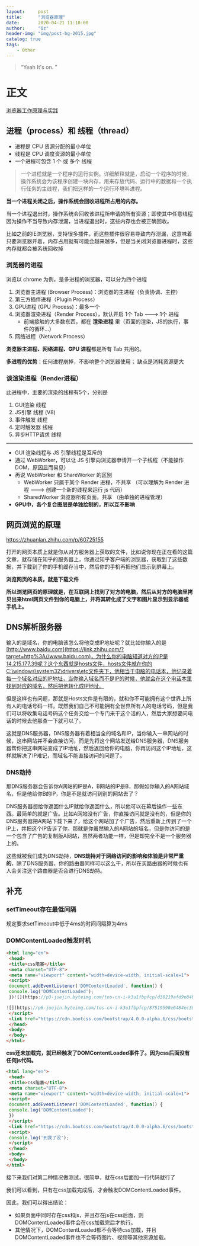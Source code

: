 ```yaml
---
layout:     post
title:      "浏览器原理"
date:       2020-04-21 11:10:00
author:     "Qz"
header-img: "img/post-bg-2015.jpg"
catalog: true
tags:
    - Other
---
```


> “Yeah It's on. ”
>








# 正文



[浏览器工作原理与实践]( http://blog.poetries.top/browser-working-principle/guide/part1/lesson01.html )





## 进程（process）和 线程（thread）

  

- 进程是 CPU 资源分配的最小单位
- 线程是 CPU 调度资源的最小单位
- 一个进程可包含 1 个 或 多个 线程





> 一个进程就是一个程序的运行实例。详细解释就是，启动一个程序的时候，操作系统会为该程序创建一块内存，用来存放代码、运行中的数据和一个执行任务的主线程，我们把这样的一个运行环境叫进程。



 **当一个进程关闭之后，操作系统会回收进程所占用的内存。** 



当一个进程退出时，操作系统会回收该进程所申请的所有资源；即使其中任意线程因为操作不当导致内存泄漏，当进程退出时，这些内存也会被正确回收。

比如之前的IE浏览器，支持很多插件，而这些插件很容易导致内存泄漏，这意味着只要浏览器开着，内存占用就有可能会越来越多，但是当关闭浏览器进程时，这些内存就都会被系统回收掉



### 浏览器的进程

浏览以 chrome 为例，是多进程的浏览器，可以分为四个进程

  

1. 浏览器主进程 (Browser Process)：浏览器的主进程（负责协调、主控）
2. 第三方插件进程（Plugin Process）
3. GPU进程 (GPU Process)：最多一个
4. 浏览器渲染进程（Render Process），默认开启 1个 Tab ---> 1个 进程
   - 前端接触的大多数东西，都在 **渲染进程** 里（页面的渲染，JS的执行，事件的循环...）
5. 网络进程（Network Process）



**浏览器主进程、网络进程、GPU 进程**都是所有 Tab 共用的。



**多进程的优势**：任何进程崩掉，不影响整个浏览器使用； 缺点是消耗资源更大





### 谈渲染进程（Render进程）





此进程中，主要的渲染的线程有5个，分别是

1. GUI渲染 线程
2. JS引擎 线程 (V8)
3. 事件触发 线程
4. 定时触发器 线程
5. 异步HTTP请求 线程





------



- GUI 渲染线程与 JS 引擎线程是互斥的
- 通过 WebWorker，可以让 JS 引擎向浏览器申请开一个子线程（不能操作 DOM，原因显而易见）
- 再说 WebWorker 和 ShareWorker 的区别
  - WebWorker 只属于某个 Render 进程，不共享 （可以理解为 Render 进程 ---> 创建一个新的线程来运行 js 代码）
  - SharedWorker 浏览器所有页面，共享 （由单独的进程管理）
- **GPU中，各个复合图层是单独绘制的，所以互不影响**









## **网页浏览的原理**

[ https://zhuanlan.zhihu.com/p/60725155 ]( https://zhuanlan.zhihu.com/p/60725155 )



 打开的网页本质上就是你从对方服务器上获取的文件，比如说你现在正在看的这篇文章，就存储在知乎的服务器上，你通过知乎客户端的浏览器，获取到了这些数据，并下载到了你的手机缓存当中，然后你的手机再把他们显示到屏幕上。 



 **浏览网页的本质，就是下载文件** 



**所以浏览网页的原理就是，在互联网上找到了对方的电脑，然后从对方的电脑里拷贝出来html网页文件到你的电脑上，并将其转化成了文字和图片显示到显示器或手机上。**





## **DNS解析服务器**





 输入的是域名，你的电脑该怎么将他变成IP地址呢？就比如你输入的是[http://www.baidu.com](https://link.zhihu.com/?target=http%3A//www.baidu.com)，为什么你的电脑知道对方的IP是14.215.177.39呢？这个东西就是hosts文件，hosts文件就在你的C:\windows\system32\drivers\etc文件夹下，他相当于电脑的电话本，他记录着每一个域名对应的IP地址，当你输入域名而不是IP的时候，他就会在这个电话本里找到对应的域名，然后把他转化成IP地址。 



但是这样也有问题，那就是Hosts文件是有限的，就和你不可能拥有这个世界上所有人的电话号码一样。既然我们自己不可能拥有全世界所有人的电话号码，但是我们可以将收集电话号码这个任务交给一个专门来干这个活的人，然后大家想要问电话的时候去他那查一下就可以了。





这就是DNS服务器，DNS服务器有着相当全的域名和IP，当你输入一串网站的时候，这串网站并不会直接访问，而是先将这个网站发送给DNS服务器，DNS服务器帮你把这串网站变成了IP地址，然后返回给你的电脑，你再访问这个IP地址，这样就解决了IP难记，而域名不能直接访问的问题了。





### **DNS劫持**



那DNS服务器会告诉你A网站的IP是A，B网站的IP是B，那假如你输入的A网站域名，但是他给你B的IP，你是不是就访问到别的网站去了？



DNS服务器想给你返回什么IP就给你返回什么，所以他可以在幕后操作一些东西。最简单的就是广告。比如A网站没有广告，你直接访问就是没有的，但是你的DNS服务器把A网站下载下来了，给这个网站加了个广告，然后重新上传到了一个IP上，并把这个IP告诉了你，那就是你虽然输入的A网站的域名，但是你访问的是一个包含了广告的复制版A网站，虽然两者功能一样，但是却完全不是一个服务器上的。





这些就被我们成为DNS劫持，**DNS劫持对于网络访问的影响和体验是非常严重的**，除了DNS服务器，你的路由器同样可以这么干，所以在买路由器的时候也有人会关注这个路由器是否会进行DNS劫持。

















## 补充



### setTimeout存在最低间隔

规定要求setTimeout中低于4ms的时间间隔算为4ms





###  DOMContentLoaded触发时机



```html
<html lang="en">
 <head>
 <title>css阻塞</title>
 <meta charset="UTF-8">
 <meta name="viewport" content="width=device-width, initial-scale=1">
 <script>
 document.addEventListener('DOMContentLoaded', function() {
 console.log('DOMContentLoaded');
 })![](https://p3-juejin.byteimg.com/tos-cn-i-k3u1fbpfcp/d30219afd9e84bc99875991b7d284435~tplv-k3u1fbpfcp-zoom-1.image)

![](https://p6-juejin.byteimg.com/tos-cn-i-k3u1fbpfcp/87519598e6484ec38db8daed23f586c9~tplv-k3u1fbpfcp-zoom-1.image)
 </script>
 <link href="https://cdn.bootcss.com/bootstrap/4.0.0-alpha.6/css/bootstrap.css" rel="stylesheet">
 </head>
 <body>
 </body>
</html>
```



**css还未加载完，就已经触发了DOMContentLoaded事件了。因为css后面没有任何js代码。**





```html
<html lang="en">
 <head>
 <title>css阻塞</title>
 <meta charset="UTF-8">
 <meta name="viewport" content="width=device-width, initial-scale=1">
 <script>
 document.addEventListener('DOMContentLoaded', function() {
 console.log('DOMContentLoaded');
 })
 </script>
 <link href="https://cdn.bootcss.com/bootstrap/4.0.0-alpha.6/css/bootstrap.css" rel="stylesheet">
 <script>
 console.log('到我了没');
 </script>
 </head>
 <body>
 </body>
</html>
```



接下来我们对第二种情况做测试，很简单，就在css后面加一行代码就行了

我们可以看到，只有在css加载完成后，才会触发DOMContentLoaded事件。



因此，我们可以得出结论：

- 如果页面中同时存在css和js，并且存在js在css后面，则DOMContentLoaded事件会在css加载完后才执行。
- 其他情况下，DOMContentLoaded都不会等待css加载，并且DOMContentLoaded事件也不会等待图片、视频等其他资源加载。
